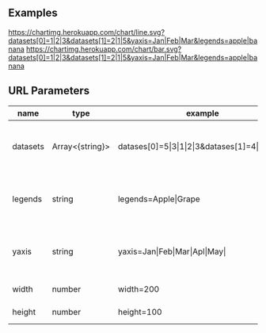 ## Examples

https://chartimg.herokuapp.com/chart/line.svg?datasets[0]=1|2|3&datasets[1]=2|1|5&yaxis=Jan|Feb|Mar&legends=apple|banana
https://chartimg.herokuapp.com/chart/bar.svg?datasets[0]=1|2|3&datasets[1]=2|1|5&yaxis=Jan|Feb|Mar&legends=apple|banana

## URL Parameters

| name     | type            | example                                           | remark                                |
| -------- | --------------- | ------------------------------------------------- | ------------------------------------- |
| datasets | Array<{string}> | datases[0]=5\|3\|1\|2\|3&datases[1]=4\|2\|3\|1\|5 | Datasets. pipe separated array string |
| legends  | string          | legends=Apple\|Grape                              | Legend titles. pipe separated string  |
| yaxis    | string          | yaxis=Jan\|Feb\|Mar\|Apl\|May\|                   | Y-Axis labels. pipe separated string  |
| width    | number          | width=200                                         | Graph width                           |
| height   | number          | height=100                                        | Graph height                          |
